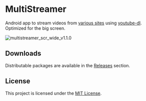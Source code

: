 # MultiStreamer

Android app to stream videos from [various sites](https://github.com/yt-dlp/yt-dlp/blob/master/supportedsites.md) using [youtube-dl](https://github.com/yt-dlp/yt-dlp).
Optimized for the big screen.

![multistreamer_scr_wide_v1.1.0](https://github.com/user-attachments/assets/3bc6ed7e-ea17-4e6e-bc2d-0ca04ce71cfb)

## Downloads

Distributable packages are available in the [Releases](https://github.com/arafatamim/multistreamer/releases) section.

## License

This project is licensed under the [MIT License](https://github.com/arafatamim/multistreamer/raw/main/LICENSE).
